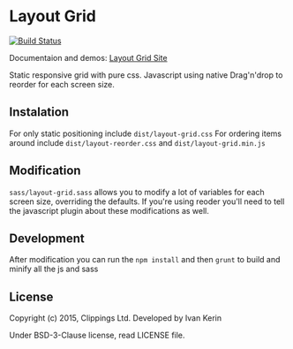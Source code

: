Layout Grid
===========

[![Build Status](https://travis-ci.org/clippings/layout-grid.svg?branch=master)](https://travis-ci.org/clippings/layout-grid)

Documentaion and demos: [Layout Grid Site](https://clippings.github.com/layout-grid)

Static responsive grid with pure css.
Javascript using native Drag'n'drop to reorder for each screen size.

Instalation
-----------

For only static positioning include ``dist/layout-grid.css``
For ordering items around include ``dist/layout-reorder.css`` and ``dist/layout-grid.min.js``

Modification
------------
``sass/layout-grid.sass`` allows you to modify a lot of variables for each screen size, overriding the defaults.
If you're using reoder you'll need to tell the javascript plugin about these modifications as well.

Development
-----------
After modification you can run the ``npm install`` and then ``grunt`` to build and minify all the js and sass

License
-------

Copyright (c) 2015, Clippings Ltd. Developed by Ivan Kerin

Under BSD-3-Clause license, read LICENSE file.
